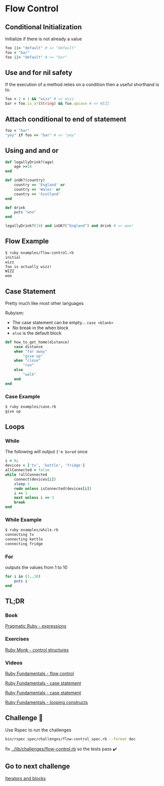 # Flow Control

## Conditional Initialization

Initialize if there is not already a value

```ruby
foo ||= "default" # => "default"
foo = "bar"
foo ||= "default" # => "bar"
```

## Use and for nil safety

If the execution of a method relies on a condition then a useful shorthand is to.

```ruby
foo = 2 > 1 && "wizz" # => wizz
bar = foo.is_a?(String) && foo.upcase # => WIZZ
```

## Attach conditional to end of statement

```ruby
foo = "bar"
"yey" if foo == "bar" # => "yey"
```

## Using **and** and **or**

```ruby
def legallyDrink?(age)
    age >=18
end

def inUK?(country)
    country == 'England' or
    country == 'Wales' or
    country == 'Scotland'
end

def drink
    puts "woo"
end

legallyDrink?(19) and inUK?("England") and drink # => woo!

```

## Flow Example

```bash
$ ruby examples/flow-control.rb
initial
wizz
foo is actually wizz!
WIZZ
woo
```

## Case Statement

Pretty much like most other languages

Rubyism:

- The case statement can be empty... `case <blank>`
- No break in the when block
- `else` is the default block

```ruby
def how_to_get_home(distance)
    case distance
    when "far away"
        "give up"
    when "close"
        "run"
    else
        "walk"
    end
end
```

### Case Example

```bash
$ ruby examples/case.rb
give up
```

## Loops

### While

The following will output `I'm bored` once

```ruby
i = 0;
devices = ['tv', 'kettle', 'fridge']
allConnected = false
while !allConnected
    connect(devices[i])
    sleep 1
    redo unless isConnected(devices[i])
    i += 1
    next unless i == 3
    break
end
```

### While Example

```bash
$ ruby examples/while.rb
connecting tv
connecting kettle
connecting fridge
```

### For

outputs the values from 1 to 10

```ruby
for i in (1..10)
    puts i
end
```

## TL;DR

### Book

[Pragmatic Ruby - expressions](http://ruby-doc.com/docs/ProgrammingRuby/html/tut_expressions.html)

### Exercises

[Ruby Monk - control structures](https://rubymonk.com/learning/books/1-ruby-primer/chapters/8-control-structures/)

### Videos

[Ruby Fundamentals - flow control](https://app.pluralsight.com/player?course=ruby-fundamentals&author=alex-korban&name=ruby-fundamentals-module3&clip=3&mode=live)

[Ruby Fundamentals - case statement](https://app.pluralsight.com/player?course=ruby-fundamentals&author=alex-korban&name=ruby-fundamentals-module3&clip=3&mode=live)

[Ruby Fundamentals - case statement](https://app.pluralsight.com/player?course=ruby-fundamentals&author=alex-korban&name=ruby-fundamentals-module3&clip=3&mode=live)

[Ruby Fundamentals - looping constructs](https://app.pluralsight.com/player?course=ruby-fundamentals&author=alex-korban&name=ruby-fundamentals-module3&clip=4&mode=live)

## Challenge 🎠

Use Rspec to run the challenges

```bash
bin/rspec spec/challenges/flow-control_spec.rb --format doc
```

fix [../lib/challenges/flow-control.rb](../lib/challenges/flow-control.rb) so the tests pass ✔️

## Go to next challenge

[Iterators and blocks](./iterators-blocks)